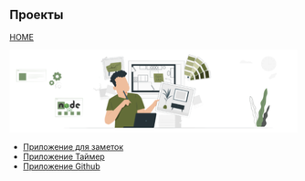 ## Проекты
[HOME](../../README.md)

![](../images/projects.png)
- [Приложение для заметок](./notes.md)
- [Приложение Таймер](./timer.md)
- [Приложение Github](./github-app.md)